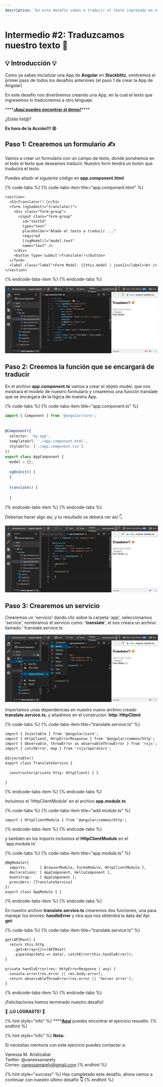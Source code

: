```yaml
---
description: "En este desafío vamos a traducir el texto ingresado en otro lenguaje usando una Api, para ello \uD83D\uDE00"
---
```


# Intermedio \#2: Traduzcamos nuestro texto 📜

## 💡 Introducción 💡

Como ya sabes inicializar una App de **Angular** en **Stackblitz**, omitiremos el primer paso de todos los desafíos anteriores \(el paso 1 de crear la App de Angular\)

 En este desafío nos divertiremos creando una App, en la cual el texto que ingresemos lo traduciremos a otro lenguaje.

\*\*\*\*[**¡Aquí puedes encontrar el demo!**](https://angular-catparty.stackblitz.io/)\*\*\*\*

¿Estás list@?

**Es hora de la Acción!!! 😝**

## Paso 1: Crearemos un formulario ✍️

Vamos a crear un formulario con un campo de texto, donde pondremos en el todo el texto que deseamos traducir. Nuestro form tendrá un botón que traducirá el texto.

Puedes añadir el siguiente código en **app.component.html**

{% code-tabs %}
{% code-tabs-item title="app.component.html" %}
```markup
<section>
  <h1>Translator!! 🤪</h1>
  <form (ngSubmit)="translate()">
    <div class="form-group">
      <input class="form-group"
        id="textId"
        type="text"
        placeholder="Añade el texto a traducir ..."
        required
        [(ngModel)]="model.text"
        name="text" />
    </div>
    <button type='submit'>Translate!!</button>
  </form>
  <label class="label">Form Model: {{this.model | json}}</label><br />
</section>
```
{% endcode-tabs-item %}
{% endcode-tabs %}

![](../.gitbook/assets/screen-shot-2019-05-26-at-9.57.47-pm.png)

## Paso 2: Creemos la función que se encargará de traducir

En el archivo **app.component.ts** vamos a crear el objeto model, que nos mostrara el modelo de nuestro formulario y crearemos una función translate que se encargara de la lógica de nuestra App.

{% code-tabs %}
{% code-tabs-item title="app.component.ts" %}
```typescript
import { Component } from '@angular/core';


@Component({
  selector: 'my-app',
  templateUrl: './app.component.html',
  styleUrls: ['./app.component.css']
})
export class AppComponent {
  model = {};

  ngOnInit() {
  }

  translate() {
  
  }

```
{% endcode-tabs-item %}
{% endcode-tabs %}

Deberías hacer algo así, y tu resultado se deberá ver así:👇

![](../.gitbook/assets/screen-shot-2019-05-26-at-10.03.46-pm.png)

## Paso 3: Crearemos un servicio

Crearemos un 'servicio' dando clic sobre la carpeta 'app', seleccionamos 'service', nombramos el servicio como: '**translate**', el nos creara un archivo llamado: 'translate.service.ts

![Creamos nuestro servicio](../.gitbook/assets/webp.net-gifmaker-8.gif)

Importamos unas dependencias en nuestro nuevo archivo creado **translate.service.ts**,  y añadimos en el constructor: **http: HttpClient** 

{% code-tabs %}
{% code-tabs-item title="translate.service.ts" %}
```text
import { Injectable } from '@angular/core';
import { HttpClient, HttpErrorResponse } from '@angular/common/http';
import { Observable, throwError as observableThrowError } from 'rxjs';
import { catchError, map } from 'rxjs/operators';

@Injectable()
export class TranslateService {

  constructor(private http: HttpClient) { }

}
```
{% endcode-tabs-item %}
{% endcode-tabs %}

Incluimos el 'HttpClientModule' en el archivo **app.module.ts**

{% code-tabs %}
{% code-tabs-item title="add.module.ts" %}
```text
import { HttpClientModule } from '@angular/common/http';
```
{% endcode-tabs-item %}
{% endcode-tabs %}

y también en los imports incluimos el **HttpClientModule** en el 'app.module.ts'

{% code-tabs %}
{% code-tabs-item title="app.module.ts" %}
```text
@NgModule({
  imports:      [ BrowserModule, FormsModule, HttpClientModule ],
  declarations: [ AppComponent, HelloComponent ],
  bootstrap:    [ AppComponent ],
  providers: [TranslateService]
})
export class AppModule { }

```
{% endcode-tabs-item %}
{% endcode-tabs %}

En nuestro archivo **translate.service.ts** crearemos dos funciones, una para manejar los errores: **handleError** y otra que nos obtendrá la data del Api **get**:

{% code-tabs %}
{% code-tabs-item title="translate.service.ts" %}
```text
get(APIRoot) {
  return this.http
    .get<Array<{}>>(APIRoot)
    .pipe(map(data => data), catchError(this.handleError));
}

private handleError(res: HttpErrorResponse | any) {
  console.error(res.error || res.body.error);
  return observableThrowError(res.error || 'Server error');
}
```
{% endcode-tabs-item %}
{% endcode-tabs %}







¡Felicitaciones hemos terminado nuestro desafío!

🎉 ¡**LO LOGRASTE!** 🎉

{% hint style="info" %}
\*\*\*\*[**Aquí**](https://stackblitz.com/edit/angular-agecalculator) puedes encontrar el ejercicio resuelto.
{% endhint %}

{% hint style="info" %}
**Nota:**

Si necesitas mentoría con este ejercicio puedes contactar a:

Vanessa M. Aristizabal  
Twitter: @vanessamarely  
Correo: vanessamarely@gmail.com
{% endhint %}

{% hint style="success" %}
Has completado este desafío, ahora vamos a continuar con nuestro último desafío **👇**
{% endhint %}



 


